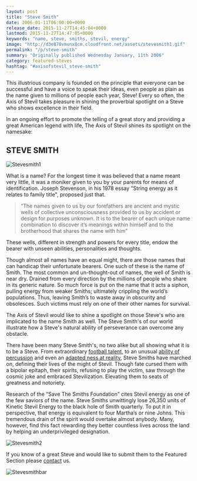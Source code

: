 ```yaml
---
layout: post
title: "Steve Smith"
date: 2006-01-11T06:00:00+0000
release_date: 2015-11-27T14:45:04+0000
lastmod: 2015-11-27T14:47:05+0000
keywords: "name, steve, smiths, stevil, energy"
image: "http://d3e878vmunx8cm.cloudfront.net/assets/stevesmith1.gif"
permalink: "/p/steve-smith"
summary: "Originally published Wednesday January, 11th 2006"
category: featured-steves
hashtag: "#axisofstevil_steve-smith"
---
```


[id_1]: http://d3e878vmunx8cm.cloudfront.net/assets/stevesmith1.gif "Stevesmith1"[id_2]: http://d3e878vmunx8cm.cloudfront.net/assets/stevesmith2.gif "Stevesmith2"[id_3]: http://d3e878vmunx8cm.cloudfront.net/assets/stevesmithmural.gif "Stevesmithbar"
This illustrious company is founded on the principle that everyone can be successful and have a voice to speak their ideas, even people as plain as the name given to millions of people each year, Steve! Every so often, the Axis of Stevil takes pleasure in shining the proverbial spotlight on a Steve who shows excellence in their field.

In an ongoing effort to promote the telling of a great story and providing a great American legend with life, The Axis of Stevil shines its spotlight on the namesake:

## STEVE SMITH ##

![Stevesmith1][id_1]

What is a name? For the longest time it was believed that a name meant very little, it was a moniker given to you by your parents for means of identification. Joseph Stevenson, in his 1978 essay "String energy as it relates to family title", proposed just that.

> “The names given to us by our forefathers are ancient and mystic wells of collective unconsciousness provided to us by accident or design for purposes unknown. It is to the bearer of each unique name combination to discover it’s meanings within himself and to the brotherhood that shares the name with him”

These wells, different in strength and powers for every title, endow the bearer with unseen abilities, personalities and thoughts.

Though almost all names have an equal might, there are those names that can handicap their unfortunate bearers. One such of these is the name of Smith. The most common and un-thought-out of names, the well of Smith is near dry. Drained from every direction by the millions of people who share in its generic nature. So much force is put on the name that it acts a siphon, pulling energy from weaker Smiths; ultimately crippling the world’s populations. Thus, leaving Smith’s to waste away in obscurity and obsolesces. Such victims must rely on one of their other names for survival.

The Axis of Stevil would like to shine a spotlight on those Steve's who are implicated to the name Smith as well. The Steve Smith's of our world illustrate how a Steve's natural ability of perseverance can overcome any obstacle.

There have been many Steve Smith's, no two alike but all showing what it is to be a Steve. From extraordinary [football talent](http://www.nfl.com/players/playerpage/235157 "football talent"), to an unusual [ability of percussion](http://www.vitalinformation.com/steve/ "ability of percussion") and even an [adapted ness at reality](http://www.stevesmith.com/ "adapted ness at reality"), Steve Smiths have marched on, defining their lives of the might of Stevil. Though fate cursed them with a bipolar epitaph, their spirits, refusing to play the victim, saw through the cosmic joke and embraced Stevilization. Elevating them to seats of greatness and notoriety. 

Research of the “Save The Smiths Foundation” cites Stevil energy as one of the few saviors of the name. Steve Smiths unwittingly lose 26,350 units of Kinetic Stevil Energy to the black hole of Smith quarterly. To put it in perspective, that energy is equivalent to four Martha’s or nine Johns. This tremendous drain of the spirit would overtake almost anybody. Many, however, find this fact rewarding they better countless lives across the land by helping an underprivileged designation. 

![Stevesmith2][id_2]

If you know of a great Steve and would like to submit them to the Featured Section please [contact](/contact) us.

![Stevesmithbar][id_3]
